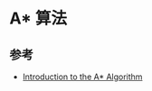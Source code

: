 # A* 算法

## 参考

- [Introduction to the A* Algorithm](https://www.redblobgames.com/pathfinding/a-star/introduction.html)

